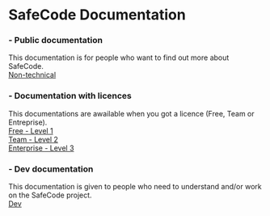 # SafeCode Documentation

### - Public documentation
This documentation is for people who want to find out more about SafeCode.<br>
[Non-technical](Non-technical.md)

### - Documentation with licences
This documentations are awailable when you got a licence (Free, Team or Entreprise).<br>
[Free - Level 1](Technical-Lv1.md)<br>
[Team - Level 2](Technical-Lv2.md)<br>
[Enterprise - Level 3](Technical-Lv3.md)

### - Dev documentation
This documentation is given to people who need to understand and/or work on the SafeCode project.<br>
[Dev](Dev.md)
